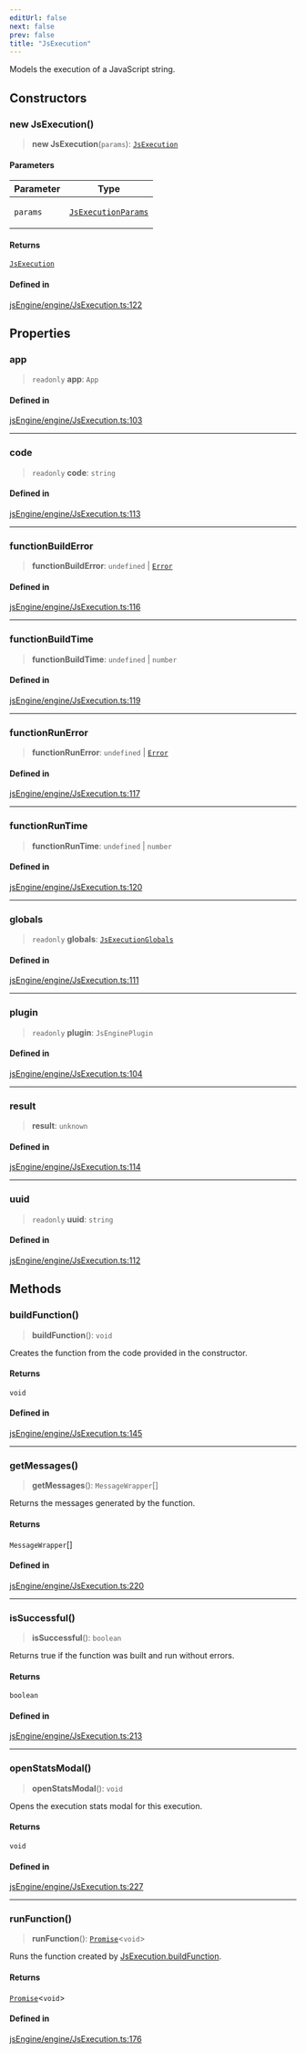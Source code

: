 ```yaml
---
editUrl: false
next: false
prev: false
title: "JsExecution"
---
```


Models the execution of a JavaScript string.

## Constructors

### new JsExecution()

> **new JsExecution**(`params`): [`JsExecution`](/obsidian-js-engine-plugin-docs/api/classes/jsexecution/)

#### Parameters

<table>
<thead>
<tr>
<th>Parameter</th>
<th>Type</th>
</tr>
</thead>
<tbody>
<tr>
<td>

`params`

</td>
<td>

[`JsExecutionParams`](/obsidian-js-engine-plugin-docs/api/interfaces/jsexecutionparams/)

</td>
</tr>
</tbody>
</table>

#### Returns

[`JsExecution`](/obsidian-js-engine-plugin-docs/api/classes/jsexecution/)

#### Defined in

[jsEngine/engine/JsExecution.ts:122](https://github.com/mProjectsCode/obsidian-js-engine-plugin/blob/478195ff0950169f74ac27af6df4a8ee89bd131d/jsEngine/engine/JsExecution.ts#L122)

## Properties

### app

> `readonly` **app**: `App`

#### Defined in

[jsEngine/engine/JsExecution.ts:103](https://github.com/mProjectsCode/obsidian-js-engine-plugin/blob/478195ff0950169f74ac27af6df4a8ee89bd131d/jsEngine/engine/JsExecution.ts#L103)

***

### code

> `readonly` **code**: `string`

#### Defined in

[jsEngine/engine/JsExecution.ts:113](https://github.com/mProjectsCode/obsidian-js-engine-plugin/blob/478195ff0950169f74ac27af6df4a8ee89bd131d/jsEngine/engine/JsExecution.ts#L113)

***

### functionBuildError

> **functionBuildError**: `undefined` \| [`Error`](https://developer.mozilla.org/docs/Web/JavaScript/Reference/Global_Objects/Error)

#### Defined in

[jsEngine/engine/JsExecution.ts:116](https://github.com/mProjectsCode/obsidian-js-engine-plugin/blob/478195ff0950169f74ac27af6df4a8ee89bd131d/jsEngine/engine/JsExecution.ts#L116)

***

### functionBuildTime

> **functionBuildTime**: `undefined` \| `number`

#### Defined in

[jsEngine/engine/JsExecution.ts:119](https://github.com/mProjectsCode/obsidian-js-engine-plugin/blob/478195ff0950169f74ac27af6df4a8ee89bd131d/jsEngine/engine/JsExecution.ts#L119)

***

### functionRunError

> **functionRunError**: `undefined` \| [`Error`](https://developer.mozilla.org/docs/Web/JavaScript/Reference/Global_Objects/Error)

#### Defined in

[jsEngine/engine/JsExecution.ts:117](https://github.com/mProjectsCode/obsidian-js-engine-plugin/blob/478195ff0950169f74ac27af6df4a8ee89bd131d/jsEngine/engine/JsExecution.ts#L117)

***

### functionRunTime

> **functionRunTime**: `undefined` \| `number`

#### Defined in

[jsEngine/engine/JsExecution.ts:120](https://github.com/mProjectsCode/obsidian-js-engine-plugin/blob/478195ff0950169f74ac27af6df4a8ee89bd131d/jsEngine/engine/JsExecution.ts#L120)

***

### globals

> `readonly` **globals**: [`JsExecutionGlobals`](/obsidian-js-engine-plugin-docs/api/interfaces/jsexecutionglobals/)

#### Defined in

[jsEngine/engine/JsExecution.ts:111](https://github.com/mProjectsCode/obsidian-js-engine-plugin/blob/478195ff0950169f74ac27af6df4a8ee89bd131d/jsEngine/engine/JsExecution.ts#L111)

***

### plugin

> `readonly` **plugin**: `JsEnginePlugin`

#### Defined in

[jsEngine/engine/JsExecution.ts:104](https://github.com/mProjectsCode/obsidian-js-engine-plugin/blob/478195ff0950169f74ac27af6df4a8ee89bd131d/jsEngine/engine/JsExecution.ts#L104)

***

### result

> **result**: `unknown`

#### Defined in

[jsEngine/engine/JsExecution.ts:114](https://github.com/mProjectsCode/obsidian-js-engine-plugin/blob/478195ff0950169f74ac27af6df4a8ee89bd131d/jsEngine/engine/JsExecution.ts#L114)

***

### uuid

> `readonly` **uuid**: `string`

#### Defined in

[jsEngine/engine/JsExecution.ts:112](https://github.com/mProjectsCode/obsidian-js-engine-plugin/blob/478195ff0950169f74ac27af6df4a8ee89bd131d/jsEngine/engine/JsExecution.ts#L112)

## Methods

### buildFunction()

> **buildFunction**(): `void`

Creates the function from the code provided in the constructor.

#### Returns

`void`

#### Defined in

[jsEngine/engine/JsExecution.ts:145](https://github.com/mProjectsCode/obsidian-js-engine-plugin/blob/478195ff0950169f74ac27af6df4a8ee89bd131d/jsEngine/engine/JsExecution.ts#L145)

***

### getMessages()

> **getMessages**(): `MessageWrapper`[]

Returns the messages generated by the function.

#### Returns

`MessageWrapper`[]

#### Defined in

[jsEngine/engine/JsExecution.ts:220](https://github.com/mProjectsCode/obsidian-js-engine-plugin/blob/478195ff0950169f74ac27af6df4a8ee89bd131d/jsEngine/engine/JsExecution.ts#L220)

***

### isSuccessful()

> **isSuccessful**(): `boolean`

Returns true if the function was built and run without errors.

#### Returns

`boolean`

#### Defined in

[jsEngine/engine/JsExecution.ts:213](https://github.com/mProjectsCode/obsidian-js-engine-plugin/blob/478195ff0950169f74ac27af6df4a8ee89bd131d/jsEngine/engine/JsExecution.ts#L213)

***

### openStatsModal()

> **openStatsModal**(): `void`

Opens the execution stats modal for this execution.

#### Returns

`void`

#### Defined in

[jsEngine/engine/JsExecution.ts:227](https://github.com/mProjectsCode/obsidian-js-engine-plugin/blob/478195ff0950169f74ac27af6df4a8ee89bd131d/jsEngine/engine/JsExecution.ts#L227)

***

### runFunction()

> **runFunction**(): [`Promise`](https://developer.mozilla.org/docs/Web/JavaScript/Reference/Global_Objects/Promise)\<`void`\>

Runs the function created by [JsExecution.buildFunction](../../../../../obsidian-js-engine-plugin-docs/api/classes/jsexecution/#buildfunction).

#### Returns

[`Promise`](https://developer.mozilla.org/docs/Web/JavaScript/Reference/Global_Objects/Promise)\<`void`\>

#### Defined in

[jsEngine/engine/JsExecution.ts:176](https://github.com/mProjectsCode/obsidian-js-engine-plugin/blob/478195ff0950169f74ac27af6df4a8ee89bd131d/jsEngine/engine/JsExecution.ts#L176)
